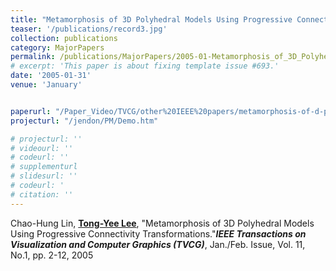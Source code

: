 ```yaml
---
title: "Metamorphosis of 3D Polyhedral Models Using Progressive Connectivity Transformations"
teaser: '/publications/record3.jpg'
collection: publications
category: MajorPapers
permalink: /publications/MajorPapers/2005-01-Metamorphosis_of_3D_Polyhedral_Models_Using_Progressive_Connectivity_Transformations
# excerpt: 'This paper is about fixing template issue #693.'
date: '2005-01-31'
venue: 'January'


paperurl: "/Paper_Video/TVCG/other%20IEEE%20papers/metamorphosis-of-d-polyhedral_PCT.pdf"
projecturl: "/jendon/PM/Demo.htm"

# projecturl: ''
# videourl: ''
# codeurl: ''
# supplementurl
# slidesurl: ''
# codeurl: '
# citation: ''
---
```


Chao-Hung Lin, <strong><u>Tong-Yee Lee</u></strong>, "Metamorphosis of 3D Polyhedral Models Using Progressive Connectivity Transformations."<strong><i>IEEE Transactions on Visualization and Computer Graphics (TVCG)</i></strong>, Jan./Feb. Issue, Vol. 11, No.1, pp. 2-12, 2005